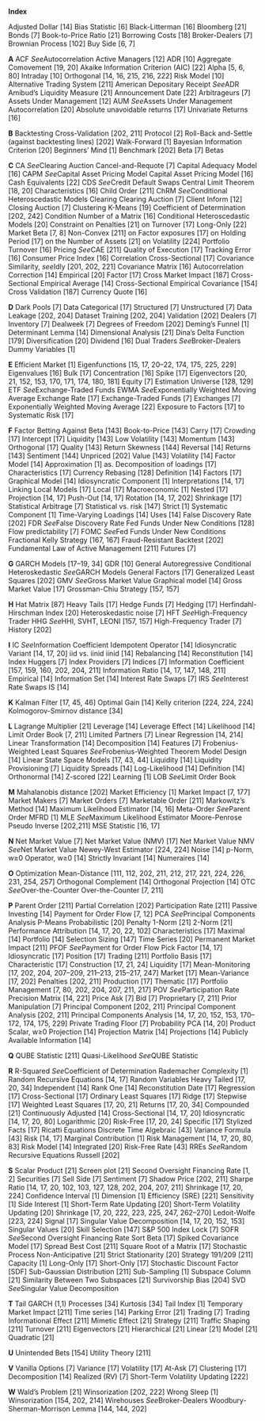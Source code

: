 **Index**

Adjusted Dollar [14]
Bias Statistic [6]
Black-Litterman [16]
Bloomberg [21]
Bonds [7]
Book-to-Price Ratio [21]
Borrowing Costs [18]
Broker-Dealers [7]
Brownian Process [102]
Buy Side [6, 7]

**A**
ACF *See*Autocorrelation
Active Managers [12]
ADR [10]
Aggregate Comovement [19, 20]
Akaike Information Criterion (AIC) [22]
Alpha [5, 6, 80]
Intraday [10]
Orthogonal [14, 16, 215, 216, 222]
Risk Model [10]
Alternative Trading System [211]
American Depositary Receipt *See*ADR
Amibud’s Liquidity Measure [21]
Announcement Date [22]
Arbitrageurs [7]
Assets Under Management [12]
AUM *See*Assets Under Management
Autocorrelation [20]
Absolute unavoidable returns [17]
Univariate Returns [16]

**B**
Backtesting
Cross-Validation [202, 211]
Protocol [2]
Roll-Back and-Settle (against backtesting lines) [202]
Walk-Forward [1]
Bayesian Information Criterion [20]
Beginners’ Mind [1]
Benchmark [202]
Beta [7]
Betas

**C**
CA *See*Clearing Auction
Cancel-and-Requote [7]
Capital Adequacy Model [16]
CAPM *See*Capital Asset Pricing Model
Capital Asset Pricing Model [16]
Cash Equivalents [22]
CDS *See*Credit Default Swaps
Central Limit Theorem [18, 20]
Characteristics [16]
Child Order [211]
ChRM *See*Conditional Heteroscedastic Models
Clearing
Clearing Auction [7]
Client Inform [12]
Closing Auction [7]
Clustering
K-Means [19]
Coefficient of Determination [202, 242]
Condition Number of a Matrix [16]
Conditional Heteroscedastic Models [20]
Constraint
on Penalties [21]
on Turnover [17]
Long-Only [22]
Market Beta [7, 8]
Non-Convex [211]
on Factor exposures [17]
on Holding Period [17]
on the Number of Assets [21]
on Volatility [224]
Portfolio Turnover [16]
Pricing *See*CAE [211]
Quality of Execution [17]
Tracking Error [16]
Consumer Price Index [16]
Correlation
Cross-Sectional [17]
Covariance Similarity, *see*Idly [201, 202, 221]
Covariance Matrix [16]
Autocorrelation Correction [14]
Empirical [20]
Factor [17]
Cross Market Impact [187]
Cross-Sectional Empirical Average [14]
Cross-Sectional Empirical Covariance [154]
Cross Validation [187]
Currency
Quote [16]

**D**
Dark Pools [7]
Data
Categorical [17]
Structured [7]
Unstructured [7]
Data Leakage [202, 204]
Dataset
Training [202, 204]
Validation [202]
Dealers [7]
Inventory [7]
Dealweek [7]
Degrees of Freedom [202]
Deming’s Funnel [1]
Determinant Lemma [14]
Dimensional Analysis [21]
Dina’s Delta Function [179]
Diversification [20]
Dividend [16]
Dual Traders *See*Broker-Dealers
Dummy Variables [1]

**E**
Efficient Market [1]
Eigenfunctions [15, 17, 20–22, 174, 175, 225, 229]
Eigenvalues [16]
Bulk [17]
Concentration [16]
Spike [17]
Eigenvectors [20, 21, 152, 153, 170, 171, 174, 180, 181]
Equity [7]
Estimation Universe [128, 129]
ETF *See*Exchange-Traded Funds
EWMA *See*Exponentially Weighted Moving Average
Exchange Rate [17]
Exchange-Traded Funds [7]
Exchanges [7]
Exponentially Weighted Moving Average [22]
Exposure
to Factors [17]
to Systematic Risk [17]

**F**
Factor
Betting Against Beta [143]
Book-to-Price [143]
Carry [17]
Crowding [17]
Intercept [17]
Liquidity [143]
Low Volatility [143]
Momentum [143]
Orthogonal [17]
Quality [143]
Return Skewness [144]
Reversal [14]
Returns [143]
Sentiment [144]
Unpriced [202]
Value [143]
Volatility [14]
Factor Model [14]
Approximation [1]
as. Decomposition of loadings [17]
Characteristics [17]
Currency Rebasing [128]
Definition [14]
Factors [17]
Graphical Model [14]
Idiosyncratic Component [1]
Interpretations [14, 17]
Linking Local Models [17]
Local [17]
Macroeconomic [1]
Nested [17]
Projection [14, 17]
Push-Out [14, 17]
Rotation [14, 17, 202]
Shrinkage [17]
Statistical Arbitrage [7]
Statistical vs. risk [147]
Strict [1]
Systematic Component [1]
Time-Varying Loadings [14]
Uses [14]
False Discovery Rate [202]
FDR *See*False Discovery Rate
Fed Funds Under New Conditions [128]
Flow predictability [7]
FOMC *See*Fed Funds Under New Conditions
Fractional Kelly Strategy [167, 167]
Fraud-Resistant Backtest [202]
Fundamental Law of Active Management [211]
Futures [7]

**G**
GARCH Models [17–19, 34]
GDR [10]
General Autoregressive Conditional Heteroskedastic *See*GARCH Models
General Factors [17]
Generalized Least Squares [202]
GMV *See*Gross Market Value
Graphical model [14]
Gross Market Value [17]
Grossman-Chiu Strategy [157, 157]

**H**
Hat Matrix [87]
Heavy Tails [17]
Hedge Funds [7]
Hedging [17]
Herfindahl-Hirschman Index [20]
Heteroskedastic noise [7]
HFT *See*High-Frequency Trader
HHG *See*HHI, SVHT, LEONI [157, 157]
High-Frequency Trader [7]
History [202]

**I**
IC *See*Information Coefficient
Idempotent Operator [14]
Idiosyncratic Variant [14, 17, 20]
iid vs. iinid
iinid [14]
Rebalancing [14]
Reconstitution [14]
Index Huggers [7]
Index Providers [7]
Indices [7]
Information Coefficient [157, 159, 160, 202, 204, 211]
Information Ratio [14, 17, 147, 148, 211]
Empirical [14]
Information Set [14]
Interest Rate Swaps [7]
IRS *See*Interest Rate Swaps
IS [14]

**K**
Kalman Filter [17, 45, 46]
Optimal Gain [14]
Kelly criterion [224, 224, 224]
Kolmogorov-Smirnov distance [34]

**L**
Lagrange Multiplier [21]
Leverage [14]
Leverage Effect [14]
Likelihood [14]
Limit Order Book [7, 211]
Limited Partners [7]
Linear Regression [14, 214]
Linear Transformation [14]
Decomposition [14]
Features [7]
Frobenius-Weighted Least Squares *See*Frobenius-Weighted Theorem
Model Design [14]
Linear State Space Models [17, 43, 44]
Liquidity [14]
Liquidity Provisioning [7]
Liquidity Spreads [14]
Log-Likelihood [14]
Definition [14]
Orthonormal [14]
Z-scored [22]
Learning [1]
LOB *See*Limit Order Book

**M**
Mahalanobis distance [202]
Market Efficiency [1]
Market Impact [7, 177]
Market Makers [7]
Market Orders [7]
Marketable Order [211]
Markowitz’s Method [14]
Maximum Likelihood Estimator [14, 16]
Meta-Order *See*Parent Order
MFRD [1]
MLE *See*Maximum Likelihood Estimator
Moore-Penrose Pseudo Inverse [202,211]
MSE Statistic [16, 17]

**N**
Net Market Value [7]
Net Market Value (NMV) [17]
Net Market Value
NMV *See*Net Market Value
Newey-West Estimator [224, 224]
Noise [14]
p-Norm, w≥0
Operator, w≥0 [14]
Strictly Invariant [14]
Numeraires [14]

**O**
Optimization
Mean-Distance [111, 112, 202, 211, 212, 217, 221, 224, 226, 231, 254, 257]
Orthogonal Complement [14]
Orthogonal Projection [14]
OTC *See*Over-the-Counter
Over-the-Counter [7, 211]

**P**
Parent Order [211]
Partial Correlation [202]
Participation Rate [211]
Passive Investing [14]
Payment for Order Flow [7, 12]
PCA *See*Principal Components Analysis
P-Means
Probabilistic [20]
Penalty
1-Norm [21]
2-Norm [21]
Performance Attribution [14, 17, 20, 22, 102]
Characteristics [17]
Maximal [14]
Portfolio [14]
Selection Sizing [147]
Time Series [20]
Permanent Market Impact [211]
PFOF *See*Payment for Order Flow
Pick
Factor [14, 17]
Idiosyncratic [17]
Position [17]
Trading [211]
Portfolio
Basis [17]
Characteristic [17]
Construction [17, 21, 24]
Liquidity [17]
Mean-Monitoring [17, 202, 204, 207–209, 211–213, 215–217, 247]
Market [17]
Mean-Variance [17, 202]
Penalties [202, 211]
Production [17]
Thematic [17]
Portfolio Management [7, 80, 202, 204, 207, 211, 217]
POV *See*Participation Rate
Precision Matrix [14, 221]
Price
Ask [7]
Bid [7]
Proprietary [7, 211]
Prior Manipulation [7]
Principal Component [202, 211]
Principal Component Analysis [202, 211]
Principal Components Analysis [14, 17, 20, 152, 153, 170–172, 174, 175, 229]
Private Trading Floor [7]
Probability PCA [14, 20]
Product
Scalar, w≥0
Projection [14]
Projection Matrix [14]
Projections [14]
Publicly Available Information [14]

**Q**
QUBE Statistic [211]
Quasi-Likelihood *See*QUBE Statistic

**R**
R-Squared *See*Coefficient of Determination
Rademacher Complexity [1]
Random Recursive Equations [14, 17]
Random Variables
Heavy Tailed [17, 20, 34]
Independent [14]
Rank One [14]
Reconstitution Date [17]
Regression [17]
Cross-Sectional [17]
Ordinary Least Squares [17]
Ridge [17]
Stepwise [17]
Weighted Least Squares [17, 20, 21]
Returns [17, 20, 34]
Compounded [21]
Continuously Adjusted [14]
Cross-Sectional [14, 17, 20]
Idiosyncratic [14, 17, 20, 80]
Logarithmic [20]
Risk-Free [17, 20, 24]
Specific [17]
Stylized Facts [17]
Ricatti Equations
Discrete Time Algebraic [43]
Variance Formula [43]
Risk [14, 17]
Marginal Contribution [1]
Risk Management [14, 17, 20, 80, 83]
Risk Model [14]
Integrated [20]
Risk-Free Rate [43]
RREs *See*Random Recursive Equations
Russell [202]

**S**
Scalar Product [21]
Screen plot [21]
Second Oversight Financing Rate [1, 2]
Securities [7]
Sell Side [7]
Sentiment [7]
Shadow Price [202, 211]
Sharpe Ratio [14, 17, 20, 102, 103, 127, 128, 202, 204, 207, 211]
Shrinkage [17, 20, 224]
Confidence Interval [1]
Dimension [1]
Efficiency (SRE) [221]
Sensitivity [1]
Side Interest [1]
Short-Term Rate Updating [20]
Short-Term Volatility Updating [20]
Shrinkage [17, 20, 222, 223, 225, 247, 262–270]
Ledoit-Wolfe [223, 224]
Signal [17]
Singular Value Decomposition [14, 17, 20, 152, 153]
Singular Values [20]
Skill
Selection [147]
S&P 500 Index Lock [7]
SOFR *See*Second Oversight Financing Rate
Sort Beta [17]
Spiked Covariance Model [17]
Spread
Best Cost [211]
Square Root of a Matrix [17]
Stochastic Process
Non-Anticipative [21]
Strict Stationarity [20]
Strategy
191/209 [211]
Capacity [1]
Long-Only [17]
Short-Only [17]
Stochastic Discount Factor [SDF]
Sub-Gaussian Distribution [211]
Sub-Sampling [1]
Subspace
Column [21]
Similarity Between Two Subspaces [21]
Survivorship Bias [204]
SVD *See*Singular Value Decomposition

**T**
Tail
GARCH (1,1) Processes [34]
Kurtosis [34]
Tail Index [1]
Temporary Market Impact [211]
Time series [14]
Parking Error [21]
Trading [7]
Trading
Informational Effect [211]
Mimetic Effect [21]
Strategy [211]
Traffic Shaping [211]
Turnover [211]
Eigenvectors [21]
Hierarchical [21]
Linear [21]
Model [21]
Quadratic [21]

**U**
Unintended Bets [154]
Utility Theory [211]

**V**
Vanilla Options [7]
Variance [17]
Volatility [17]
At-Ask [7]
Clustering [17]
Decomposition [14]
Realized (RV) [7]
Short-Term Volatility Updating [222]

**W**
Wald’s Problem [21]
Winsorization [202, 222]
Wrong Sleep [1]
Winsorization [154, 202, 214]
Wirehouses *See*Broker-Dealers
Woodbury-Sherman-Morrison Lemma [144, 144, 202]
   


